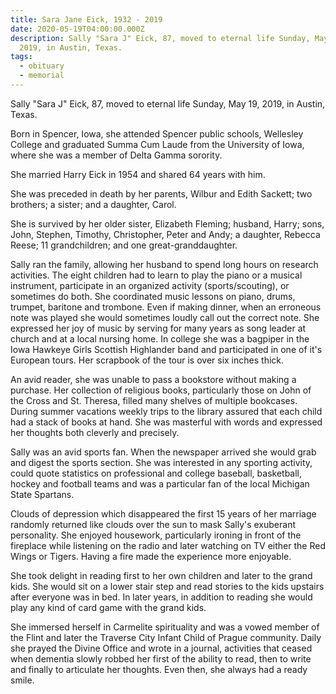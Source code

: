 ```yaml
---
title: Sara Jane Eick, 1932 - 2019
date: 2020-05-19T04:00:00.000Z
description: Sally "Sara J" Eick, 87, moved to eternal life Sunday, May 19,
  2019, in Austin, Texas.
tags:
  - obituary
  - memorial
---
```

Sally "Sara J" Eick, 87, moved to eternal life Sunday, May 19, 2019, in Austin, Texas.

Born in Spencer, Iowa, she attended Spencer public schools, Wellesley College and graduated Summa Cum Laude from the University of Iowa, where she was a member of Delta Gamma sorority.

She married Harry Eick in 1954 and shared 64 years with him.

She was preceded in death by her parents, Wilbur and Edith Sackett; two brothers; a sister; and a daughter, Carol.

She is survived by her older sister, Elizabeth Fleming; husband, Harry; sons, John, Stephen, Timothy, Christopher, Peter and Andy; a daughter, Rebecca Reese; 11 grandchildren; and one great-granddaughter.

Sally ran the family, allowing her husband to spend long hours on research activities. The eight children had to learn to play the piano or a musical instrument, participate in an organized activity (sports/scouting), or sometimes do both. She coordinated music lessons on piano, drums, trumpet, baritone and trombone. Even if making dinner, when an erroneous note was played she would sometimes loudly call out the correct note. She expressed her joy of music by serving for many years as song leader at church and at a local nursing home.
In college she was a bagpiper in the Iowa Hawkeye Girls Scottish Highlander band and participated in one of it's European tours. Her scrapbook of the tour is over six inches thick.

An avid reader, she was unable to pass a bookstore without making a purchase. Her collection of religious books, particularly those on John of the Cross and St. Theresa, filled many shelves of multiple bookcases. During summer vacations weekly trips to the library assured that each child had a stack of books at hand. She was masterful with words and expressed her thoughts both cleverly and precisely.

Sally was an avid sports fan. When the newspaper arrived she would grab and digest the sports section. She was interested in any sporting activity, could quote statistics on professional and college baseball, basketball, hockey and football teams and was a particular fan of the local Michigan State Spartans.

Clouds of depression which disappeared the first 15 years of her marriage randomly returned like clouds over the sun to mask Sally's exuberant personality. She enjoyed housework, particularly ironing in front of the fireplace while listening on the radio and later watching on TV either the Red Wings or Tigers. Having a fire made the experience more enjoyable.

She took delight in reading first to her own children and later to the grand kids. She would sit on a lower stair step and read stories to the kids upstairs after everyone was in bed. In later years, in addition to reading she would play any kind of card game with the grand kids.

She immersed herself in Carmelite spirituality and was a vowed member of the Flint and later the Traverse City Infant Child of Prague community. Daily she prayed the Divine Office and wrote in a journal, activities that ceased when dementia slowly robbed her first of the ability to read, then to write and finally to articulate her thoughts. Even then, she always had a ready smile.